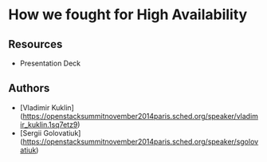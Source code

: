 # How we fought for High Availability

## Resources 
* Presentation Deck

## Authors

* [Vladimir Kuklin] (https://openstacksummitnovember2014paris.sched.org/speaker/vladimir_kuklin.1sq7etz9)
* [Sergii Golovatiuk] (https://openstacksummitnovember2014paris.sched.org/speaker/sgolovatiuk)
